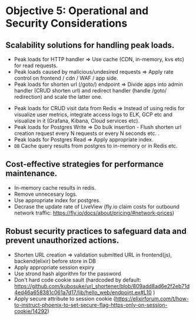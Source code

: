 # Objective 5: Operational and Security Considerations

## Scalability solutions for handling peak loads.

- Peak loads for HTTP handler => Use cache (CDN, in-memory, kvs etc) for read requests.
- Peak loads caused by malicious/undesired requests => Apply rate control on frontend / cdn / WAF / app side.
- Peak loads for shorten url (/goto/) endpoint => Divide apps into admin handler (CRUD shorten url) and redirect handler (handle /goto/ redirection) and scale the latter one.
<!-- - `App` Use external broker (Redis, MQRabbit, kafka etc) and setup other worker that handle shorten url registration. -->
- Peak loads for CRUD visit data from Redis => Instead of using redis for visualize user metrics, integrate access logs to ELK, GCP etc and visualize in it (Grafana, Kibana, Cloud services etc).
- Peak loads for Postgres Write => Do bulk insertion - Flush shorten url creation request every N requests or every N seconds etc. .
- Peak loads for Postgres Read => Apply appropriate index.
- `DB` Cache query results from postgres to in-memory or in Redis etc.

## Cost-effective strategies for performance maintenance.

- In-memory cache results in redis.
- Remove unnecesary logs.
- Use appropriate index for postgres.
- Decrase the update rate of LiveView (fly.io claim costs for outbound network traffic: https://fly.io/docs/about/pricing/#network-prices)

##  Robust security practices to safeguard data and prevent unauthorized actions.

- Shorten URL creation => validation submitted URL in frontend(js), backend(elixir) before store in DB
- Apply appropriate session expiry
- Use strond hash algorithm for the password
- Don't hard code cookie sault (hardcoded by default: https://github.com/kubosuke/url_shortener/blob/809add8ad6e2f2eb71d4ed46a658381c061a7d17/lib/hello_web/endpoint.ex#L10 )
- Apply secure attribute to session cookie (https://elixirforum.com/t/how-to-instruct-phoenix-to-set-secure-flag-https-only-on-session-cookie/14292)
